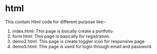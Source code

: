 # html
This contain Html code for different purpose like:-
1. index.html: This page is bsically create a portfolio
2. form.html:  This page is basically for registration.
3. demo2.html: This page is create toggler icon for responsive page
4. demo5.html: This page is used for login through email and password.
